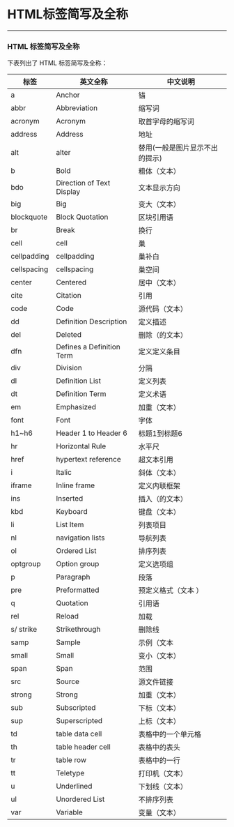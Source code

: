 # HTML标签简写及全称
---

### HTML 标签简写及全称
下表列出了 HTML 标签简写及全称：

|标签				|英文全称									|中文说明												|
|----				|----											|----														|
|a					|Anchor										|锚															|
|abbr				|Abbreviation							|缩写词													|
|acronym		|Acronym									|取首字母的缩写词								|
|address		|Address									|地址														|
|alt				|alter										|替用(一般是图片显示不出的提示)		|
|b					|Bold											|粗体（文本）										|
|bdo				|Direction of Text Display|文本显示方向										|
|big				|Big											|变大（文本）										|
|blockquote	|Block Quotation					|区块引用语											|
|br					|Break										|换行														|
|cell				|cell											|巢															|
|cellpadding|cellpadding							|巢补白													|
|cellspacing|cellspacing							|巢空间													|
|center			|Centered									|居中（文本）										|
|cite				|Citation									|引用														|
|code				|Code											|源代码（文本）									|
|dd					|Definition Description		|定义描述												|
|del				|Deleted									|删除（的文本）									|
|dfn				|Defines a Definition Term|定义定义条目										|
|div				|Division									|分隔														|
|dl					|Definition List					|定义列表												|
|dt					|Definition Term					|定义术语												|
|em					|Emphasized								|加重（文本）										|
|font				|Font											|字体														|
|h1~h6			|Header 1 to Header 6			|标题1到标题6										|
|hr					|Horizontal Rule					|水平尺													|
|href				|hypertext reference			|超文本引用											|
|i					|Italic										|斜体（文本）										|
|iframe			|Inline frame							|定义内联框架										|
|ins				|Inserted									|插入（的文本）									|
|kbd				|Keyboard									|键盘（文本）										|
|li					|List Item								|列表项目												|
|nl					|navigation lists					|导航列表												|
|ol					|Ordered List							|排序列表												|
|optgroup		|Option group							|定义选项组											|
|p					|Paragraph								|段落														|
|pre				|Preformatted							|预定义格式（文本 ）							|
|q					|Quotation								|引用语													|
|rel				|Reload										|加载														|
|s/ strike	|Strikethrough						|删除线													|
|samp				|Sample										|示例（文本											|
|small			|Small										|变小（文本）										|
|span				|Span											|范围														|
|src				|Source										|源文件链接											|
|strong			|Strong										|加重（文本）										|
|sub				|Subscripted							|下标（文本）										|
|sup				|Superscripted						|上标（文本）										|
|td					|table data cell					|表格中的一个单元格							|
|th					|table header cell				|表格中的表头										|
|tr					|table row								|表格中的一行										|
|tt					|Teletype									|打印机（文本）									|
|u					|Underlined								|下划线（文本）									|
|ul					|Unordered List						|不排序列表											|
|var				|Variable									|变量（文本）										|